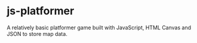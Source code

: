 # js-platformer
A relatively basic platformer game built with JavaScript, HTML Canvas and JSON to store map data.
